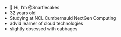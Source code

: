 - 👋 Hi, I’m @Snarflecakes
- 32 years old
- Studying at NCL Cumbernauld NextGen Computing
- advid learner of cloud technologies
- slightly obsessed with cabbages 
